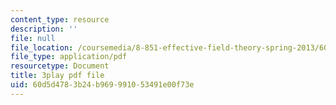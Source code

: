 ```yaml
---
content_type: resource
description: ''
file: null
file_location: /coursemedia/8-851-effective-field-theory-spring-2013/60d5d4783b24b969991053491e00f73e_f4BQ_VHXgd8.pdf
file_type: application/pdf
resourcetype: Document
title: 3play pdf file
uid: 60d5d478-3b24-b969-9910-53491e00f73e
---
```

